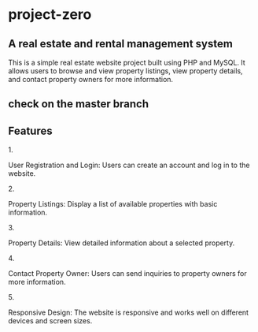 # project-zero
<h2>A real estate and rental management system</h2>
This is a simple real estate website project built using PHP and MySQL. It allows users to browse and view property listings, view property details, and contact property owners for more information.
<h2>check on the master <a> branch</a></h2>
<h2>Features</h2>
1. <p> User Registration and Login: Users can create an account and log in to the website.</p>
2. <p>Property Listings: Display a list of available properties with basic information.</p>
3. <p>Property Details: View detailed information about a selected property.</p>
4. <p>Contact Property Owner: Users can send inquiries to property owners for more information.</p>
5. <p>Responsive Design: The website is responsive and works well on different devices and screen sizes.</p>
